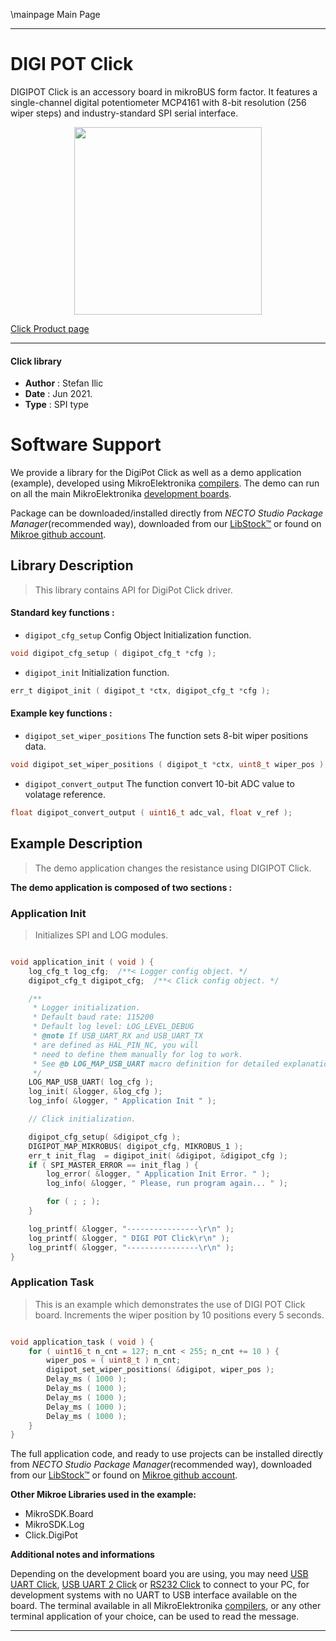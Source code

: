 \mainpage Main Page

---
# DIGI POT Click

DIGIPOT Click is an accessory board in mikroBUS form factor. It features a single-channel digital potentiometer MCP4161 with 8-bit resolution (256 wiper steps) and industry-standard SPI serial interface.

<p align="center">
  <img src="https://download.mikroe.com/images/click_for_ide/digipot_click.png" height=300px>
</p>

[Click Product page](https://www.mikroe.com/digipot-click)

---


#### Click library

- **Author**        : Stefan Ilic
- **Date**          : Jun 2021.
- **Type**          : SPI type


# Software Support

We provide a library for the DigiPot Click
as well as a demo application (example), developed using MikroElektronika
[compilers](https://www.mikroe.com/necto-studio).
The demo can run on all the main MikroElektronika [development boards](https://www.mikroe.com/development-boards).

Package can be downloaded/installed directly from *NECTO Studio Package Manager*(recommended way), downloaded from our [LibStock&trade;](https://libstock.mikroe.com) or found on [Mikroe github account](https://github.com/MikroElektronika/mikrosdk_click_v2/tree/master/clicks).

## Library Description

> This library contains API for DigiPot Click driver.

#### Standard key functions :

- `digipot_cfg_setup` Config Object Initialization function.
```c
void digipot_cfg_setup ( digipot_cfg_t *cfg );
```

- `digipot_init` Initialization function.
```c
err_t digipot_init ( digipot_t *ctx, digipot_cfg_t *cfg );
```

#### Example key functions :

- `digipot_set_wiper_positions` The function sets 8-bit wiper positions data.
```c
void digipot_set_wiper_positions ( digipot_t *ctx, uint8_t wiper_pos );
```

- `digipot_convert_output` The function convert 10-bit ADC value to volatage reference.
```c
float digipot_convert_output ( uint16_t adc_val, float v_ref );
```

## Example Description

> The demo application changes the resistance using DIGIPOT Click.

**The demo application is composed of two sections :**

### Application Init

> Initializes SPI and LOG modules.

```c

void application_init ( void ) {
    log_cfg_t log_cfg;  /**< Logger config object. */
    digipot_cfg_t digipot_cfg;  /**< Click config object. */

    /** 
     * Logger initialization.
     * Default baud rate: 115200
     * Default log level: LOG_LEVEL_DEBUG
     * @note If USB_UART_RX and USB_UART_TX 
     * are defined as HAL_PIN_NC, you will 
     * need to define them manually for log to work. 
     * See @b LOG_MAP_USB_UART macro definition for detailed explanation.
     */
    LOG_MAP_USB_UART( log_cfg );
    log_init( &logger, &log_cfg );
    log_info( &logger, " Application Init " );

    // Click initialization.

    digipot_cfg_setup( &digipot_cfg );
    DIGIPOT_MAP_MIKROBUS( digipot_cfg, MIKROBUS_1 );
    err_t init_flag  = digipot_init( &digipot, &digipot_cfg );
    if ( SPI_MASTER_ERROR == init_flag ) {
        log_error( &logger, " Application Init Error. " );
        log_info( &logger, " Please, run program again... " );

        for ( ; ; );
    }

    log_printf( &logger, "----------------\r\n" );
    log_printf( &logger, " DIGI POT Click\r\n" );
    log_printf( &logger, "----------------\r\n" );
}

```

### Application Task

> This is an example which demonstrates the use of DIGI POT Click board. Increments the wiper position by 10 positions every 5 seconds.

```c

void application_task ( void ) {
    for ( uint16_t n_cnt = 127; n_cnt < 255; n_cnt += 10 ) {
        wiper_pos = ( uint8_t ) n_cnt;
        digipot_set_wiper_positions( &digipot, wiper_pos );
        Delay_ms ( 1000 );
        Delay_ms ( 1000 );
        Delay_ms ( 1000 );
        Delay_ms ( 1000 );
        Delay_ms ( 1000 );
    }
}

```


The full application code, and ready to use projects can be installed directly from *NECTO Studio Package Manager*(recommended way), downloaded from our [LibStock&trade;](https://libstock.mikroe.com) or found on [Mikroe github account](https://github.com/MikroElektronika/mikrosdk_click_v2/tree/master/clicks).

**Other Mikroe Libraries used in the example:**

- MikroSDK.Board
- MikroSDK.Log
- Click.DigiPot

**Additional notes and informations**

Depending on the development board you are using, you may need
[USB UART Click](http://shop.mikroe.com/usb-uart-click),
[USB UART 2 Click](http://shop.mikroe.com/usb-uart-2-click) or
[RS232 Click](http://shop.mikroe.com/rs232-click) to connect to your PC, for
development systems with no UART to USB interface available on the board. The
terminal available in all MikroElektronika
[compilers](http://shop.mikroe.com/compilers), or any other terminal application
of your choice, can be used to read the message.

---
